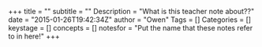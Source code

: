 +++
title = ""
subtitle = ""
Description = "What is this teacher note about??"
date = "2015-01-26T19:42:34Z"
author = "Owen"
Tags = []
Categories = []
keystage = []
concepts = []
notesfor = "Put the name that these notes refer to in here!"
+++
